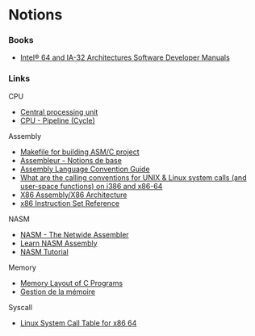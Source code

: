 # Notions

### Books

- [Intel® 64 and IA-32 Architectures Software Developer Manuals](https://software.intel.com/content/www/us/en/develop/articles/intel-sdm.html)

### Links

CPU

- [Central processing unit](https://en.wikipedia.org/wiki/Central_processing_unit)
- [CPU - Pipeline (Cycle)](https://datacadamia.com/computer/cpu/pipeline)

Assembly

- [Makefile for building ASM/C project](https://codereview.stackexchange.com/questions/156479/makefile-for-building-asm-c-project)
- [Assembleur - Notions de base](https://beta.hackndo.com/assembly-basics/)
- [Assembly Language Convention Guide](http://cs.brown.edu/courses/cs031/content/docs/asmguide.pdf)
- [What are the calling conventions for UNIX & Linux system calls (and user-space functions) on i386 and x86-64](https://stackoverflow.com/questions/2535989/what-are-the-calling-conventions-for-unix-linux-system-calls-and-user-space-f)
- [X86 Assembly/X86 Architecture](https://en.wikibooks.org/wiki/X86_Assembly/X86_Architecture)
- [x86 Instruction Set Reference](https://c9x.me/x86/)

NASM

- [NASM - The Netwide Assembler](https://www.nasm.us/doc/)
- [Learn NASM Assembly](https://www.tutorialspoint.com/assembly_programming/index.htm)
- [NASM Tutorial](https://cs.lmu.edu/~ray/notes/nasmtutorial/)

Memory

- [Memory Layout of C Programs](https://www.geeksforgeeks.org/memory-layout-of-c-program/)
- [Gestion de la mémoire](https://beta.hackndo.com/memory-allocation/)

Syscall

- [Linux System Call Table for x86 64](https://blog.rchapman.org/posts/Linux_System_Call_Table_for_x86_64/)
